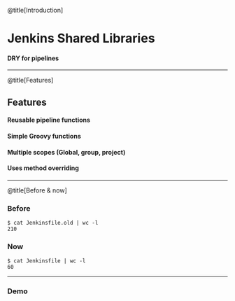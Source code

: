@title[Introduction]

# Jenkins Shared Libraries

#### DRY for pipelines

---

@title[Features]

## <span class="gold">Features</span>

#### Reusable pipeline functions
#### Simple Groovy functions
#### Multiple scopes (Global, group, project)
#### Uses method overriding

---

@title[Before & now]

### <span class="gold">Before</span>
```shell
$ cat Jenkinsfile.old | wc -l
210
```

### <span class="gold">Now</span>
```shell
$ cat Jenkinsfile | wc -l
60
```

---

### Demo